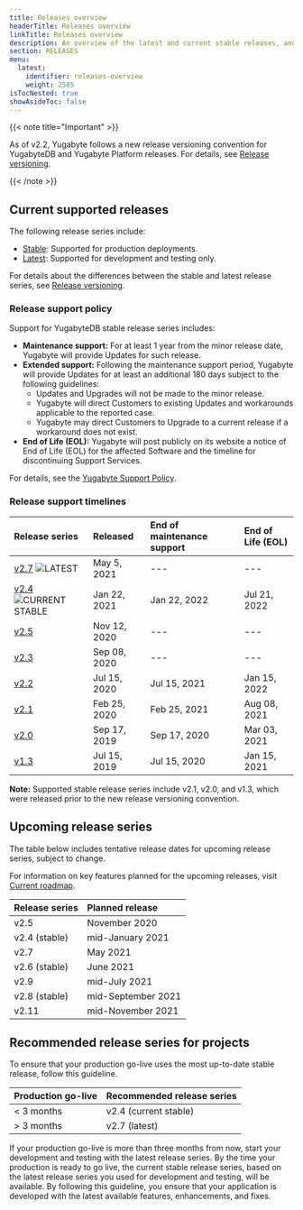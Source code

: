 ```yaml
---
title: Releases overview
headerTitle: Releases overview
linkTitle: Releases overview
description: An overview of the latest and current stable releases, and upcoming releases.
section: RELEASES
menu:
  latest:
    identifier: releases-overview
    weight: 2585
isTocNested: true
showAsideToc: false
---
```


{{< note title="Important" >}}

As of v2.2, Yugabyte follows a new release versioning convention for YugabyteDB and Yugabyte Platform releases.  For details, see [Release versioning](../versioning).

{{< /note >}}

## Current supported releases

The following release series include:

- [Stable](../versioning/#stable-releases): Supported for production deployments.
- [Latest](../versioning/#latest-releases): Supported for development and testing only.

For details about the differences between the stable and latest release series, see [Release versioning](../versioning).

### Release support policy

Support for YugabyteDB stable release series includes:

- **Maintenance support:** For at least 1 year from the minor release date, Yugabyte will provide Updates for such release.
- **Extended support:** Following the maintenance support period, Yugabyte will provide Updates for at least an
additional 180 days subject to the following guidelines:
  - Updates and Upgrades will not be made to the minor release.
  - Yugabyte will direct Customers to existing Updates and workarounds applicable
to the reported case.
  - Yugabyte may direct Customers to Upgrade to a current release if a workaround
does not exist.
- **End of Life (EOL):** Yugabyte will post publicly on its website a notice of End of Life (EOL) for the affected
Software and the timeline for discontinuing Support Services.

For details, see the [Yugabyte Support Policy](https://www.yugabyte.com/support-policy/).

### Release support timelines

| Release series | Released | End of maintenance support | End of Life (EOL) |
| :------------- | :------- | :------------------------- | :---------------- |
| [v2.7](../whats-new/latest-release) ![LATEST](/images/releases/latest.png) | May 5, 2021 | --- | --- |
| [v2.4](../whats-new/stable-release) ![CURRENT STABLE](/images/releases/current-stable.png) | Jan 22, 2021 | Jan 22, 2022 | Jul 21, 2022 |
| [v2.5](../earlier-releases/v2.5) | Nov 12, 2020 | --- | --- |
| [v2.3](../earlier-releases/v2.3.0) | Sep 08, 2020 | --- | --- |
| [v2.2](../earlier-releases/v2.2.0) | Jul 15, 2020 | Jul 15, 2021 | Jan 15, 2022 |
| [v2.1](../earlier-releases/v2.1.0) | Feb 25, 2020 | Feb 25, 2021 | Aug 08, 2021 |
| [v2.0](../earlier-releases/v2.0.0) | Sep 17, 2019 | Sep 17, 2020 | Mar 03, 2021 |
| [v1.3](../earlier-releases/v1.3.0) | Jul 15, 2019 | Jul 15, 2020 | Jan 15, 2021 |

**Note:** Supported stable release series include v2.1, v2.0, and v1.3, which were released prior to the new release versioning convention.

## Upcoming release series

The table below includes tentative release dates for upcoming release series, subject to change.

For information on key features planned for the upcoming releases, visit [Current roadmap](https://github.com/yugabyte/yugabyte-db#current-roadmap).

| Release series | Planned release |
| :------------- | :-------------- |
| v2.5 | November 2020 |
| v2.4 (stable) | mid-January 2021 |
| v2.7 | May 2021 |
| v2.6 (stable) | June 2021 |
| v2.9 | mid-July 2021 |
| v2.8 (stable) | mid-September 2021 |
| v2.11 | mid-November 2021 |

## Recommended release series for projects

To ensure that your production go-live uses the most up-to-date stable release, follow this guideline.

| Production go-live  | Recommended release series |
| :------------------ | :------------------------- |
| < 3 months          | v2.4 (current stable)      |
| > 3 months          | v2.7 (latest)              |

If your production go-live is more than three months from now, start your development and testing with the latest release series. By the time your production is ready to go live, the current stable release series, based on the latest release series you used for development and testing, will be available. By following this guideline, you ensure that your application is developed with the latest available features, enhancements, and fixes.
